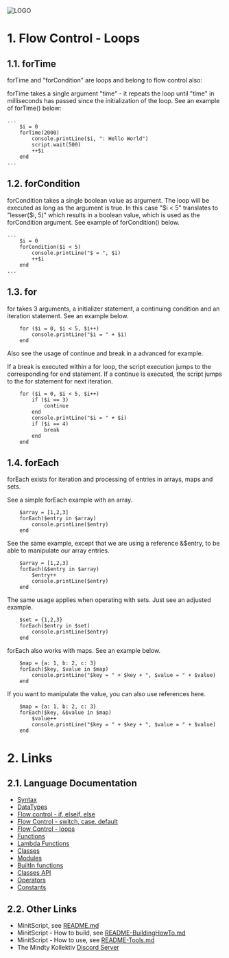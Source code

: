 ![LOGO](https://raw.githubusercontent.com/andreasdr/minitscript/master/resources/github/minitscript-logo.png)

# 1. Flow Control - Loops

## 1.1. forTime

forTime and "forCondition" are loops and belong to flow control also:

forTime takes a single argument "time" - it repeats the loop until "time" in milliseconds has passed since the initialization of the loop. See an example of forTime() below: 

```
...
	$i = 0
	forTime(2000)
		console.printLine($i, ": Hello World")
		script.wait(500)
		++$i
	end
...
```

## 1.2. forCondition

forCondition takes a single boolean value as argument. The loop will be executed as long as the argument is true. In this case "$i < 5" translates to "lesser($i, 5)" which results in a boolean value, which is used as the forCondition argument. See example of forCondition() below.

```
...
	$i = 0
	forCondition($i < 5)
		console.printLine("$ = ", $i)
		++$i
	end
...
```

## 1.3. for

for takes 3 arguments, a initializer statement, a continuing condition and an iteration statement. See an example below.   

```
	for ($i = 0, $i < 5, $i++)
		console.printLine("$i = " + $i)
	end
```

Also see the usage of continue and break in a advanced for example.

If a break is executed within a for loop, the script execution jumps to the corresponding for end statement.
If a continue is executed, the script jumps to the for statement for next iteration.  

```
	for ($i = 0, $i < 5, $i++)
		if ($i == 3)
			continue
		end
		console.printLine("$i = " + $i)
		if ($i == 4)
			break
		end
	end
```

## 1.4. forEach

forEach exists for iteration and processing of entries in arrays, maps and sets.

See a simple forEach example with an array.

```
	$array = [1,2,3]
	forEach($entry in $array)
		console.printLine($entry)
	end
```

See the same example, except that we are using a reference &$entry, to be able to manipulate our array entries.

```
	$array = [1,2,3]
	forEach(&$entry in $array)
		$entry++
		console.printLine($entry)
	end
```

The same usage applies when operating with sets. Just see an adjusted example.

```
	$set = {1,2,3}
	forEach($entry in $set)
		console.printLine($entry)
	end
```

forEach also works with maps. See an example below.

```
	$map = {a: 1, b: 2, c: 3}
	forEach($key, $value in $map)
		console.printLine("$key = " + $key + ", $value = " + $value)
	end
```

If you want to manipulate the value, you can also use references here.

```
	$map = {a: 1, b: 2, c: 3}
	forEach($key, &$value in $map)
		$value++
		console.printLine("$key = " + $key + ", $value = " + $value)
	end
```

# 2. Links

## 2.1. Language Documentation
- [Syntax](./README-Syntax.md)
- [DataTypes](./README-DataTypes.md)
- [Flow control - if, elseif, else](./README-FlowControl-Conditions.md)
- [Flow Control - switch, case, default](./README-FlowControl-Conditions2.md)
- [Flow Control - loops](./README-FlowControl-Loops.md)
- [Functions](./README-Functions.md)
- [Lambda Functions](./README-Lambda-Functions.md)
- [Classes](./README-Classes.md)
- [Modules](./README-Modules.md)
- [BuiltIn functions](./README-BuiltIn-Functions.md)
- [Classes API](./README-Classes-API.md)
- [Operators](./README-Operators.md)
- [Constants](./README-Constants.md)

## 2.2. Other Links

- MinitScript, see [README.md](../README.md)
- MinitScript - How to build, see [README-BuildingHowTo.md](../README-BuildingHowTo.md)
- MinitScript - How to use, see [README-Tools.md](../README-Tools.md)
- The Mindty Kollektiv [Discord Server](https://discord.gg/Na4ACaFD)
